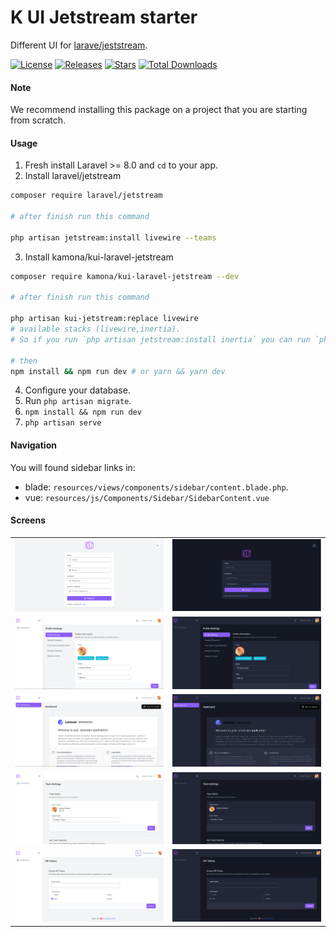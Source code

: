 # K UI Jetstream starter

Different UI for [larave/jeststream](https://github.com/laravel/jeststream).

[![License](https://img.shields.io/github/license/Kamona-WD/kui-laravel-breeze)](https://github.com/Kamona-WD/kui-laravel-breeze/blob/main/LICENSE.md)
[![Releases](https://img.shields.io/github/release/Kamona-WD/kui-laravel-breeze)](https://github.com/Kamona-WD/kui-laravel-breeze/releases)
[![Stars](https://img.shields.io/github/stars/Kamona-WD/kui-laravel-breeze)](https://github.com/Kamona-WD/kui-laravel-breeze/stargazers)
[![Total Downloads](https://img.shields.io/packagist/dt/kamona/kui-laravel-breeze.svg)](https://packagist.org/packages/kamona/kui-laravel-breeze)

#### Note

We recommend installing this package on a project that you are starting from scratch.

#### Usage

1. Fresh install Laravel >= 8.0 and `cd` to your app.
2. Install laravel/jetstream

```sh
composer require laravel/jetstream

# after finish run this command

php artisan jetstream:install livewire --teams
```

3. Install kamona/kui-laravel-jetstream

```sh
composer require kamona/kui-laravel-jetstream --dev

# after finish run this command

php artisan kui-jetstream:replace livewire
# available stacks (livewire,inertia).
# So if you run `php artisan jetstream:install inertia` you can run `php artisan kui-jetstream:replace inertia`

# then
npm install && npm run dev # or yarn && yarn dev
```

4. Configure your database.
5. Run `php artisan migrate`.
6. `npm install && npm run dev`
7. `php artisan serve`

#### Navigation

You will found sidebar links in:

- blade: `resources/views/components/sidebar/content.blade.php`.
- vue: `resources/js/Components/Sidebar/SidebarContent.vue`

#### Screens

|                                     |                                    |
| ----------------------------------- | ---------------------------------- |
| ![Shocase 1](screens/r-light.PNG)   | ![Shocase 7](screens/l-dark.PNG)   |
| ![Shocase 2](screens/p-light.PNG)   | ![Shocase 8](screens/p-dark.PNG)   |
| ![Shocase 2](screens/d-light.PNG)   | ![Shocase 8](screens/d-dark.PNG)   |
| ![Shocase 2](screens/t-light.PNG)   | ![Shocase 8](screens/t-dark.PNG)   |
| ![Shocase 2](screens/api-light.PNG) | ![Shocase 8](screens/api-dark.PNG) |
